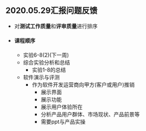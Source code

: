 ## 2020.05.29汇报问题反馈

- 对**测试工作质量**和**评审质量**进行排序

- #### 课程顺序

  - 实验6-8(2)(下一周)
  - 综合实验分析和总结
    - 实验1-8的总结
  - 软件演示与评测
    - 作为软件开发运营商向甲方(客户或用户)推销
      - 展示界面
      - 展示功能
      - 展示用户体验所在
      - 分析产品用户群体、市场现状、产品前景等
      - 需要ppt与产品实操

  